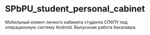 # SPbPU_student_personal_cabinet
Мобильный клиент личного кабинета студента СПбПУ под операционную систему Android. Выпускная работа бакалавра.
